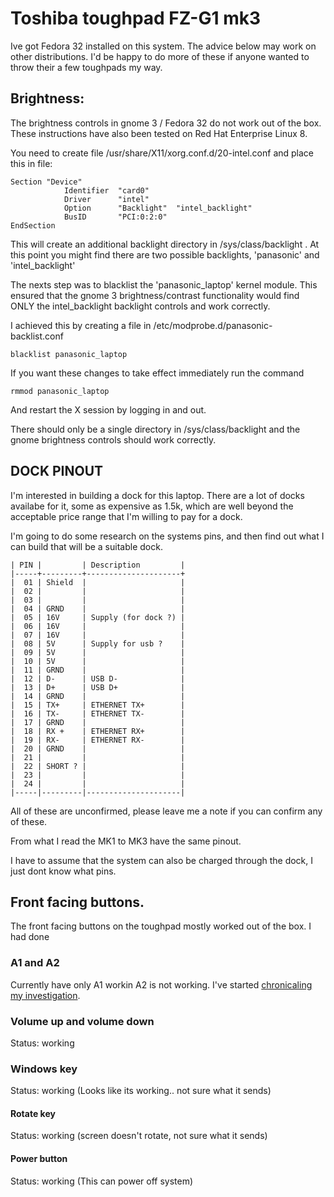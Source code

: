 # Toshiba toughpad FZ-G1 mk3

Ive got Fedora 32 installed on this system.  The advice below may work on other distributions.  I'd be happy to do more of these if anyone wanted to throw their a few toughpads my way.


## Brightness:

The brightness controls in gnome 3 / Fedora 32 do not work out of the box.  These instructions have also been tested on Red Hat Enterprise Linux 8.

You need to create file /usr/share/X11/xorg.conf.d/20-intel.conf and place this in file:

```shell
Section "Device"
            Identifier  "card0"
            Driver      "intel"
            Option      "Backlight"  "intel_backlight"
            BusID       "PCI:0:2:0"
EndSection
```

This will create an additional backlight directory in /sys/class/backlight .  At this point you might find there are two possible backlights, 'panasonic' and 'intel_backlight'

The nexts step was to blacklist the 'panasonic_laptop' kernel module.  This ensured that the gnome 3 brightness/contrast functionality would find ONLY the intel_backlight backlight controls and work correctly.

I achieved this by creating a file in /etc/modprobe.d/panasonic-backlist.conf

```shell
blacklist panasonic_laptop
```

If you want these changes to take effect immediately run the command

```shell
rmmod panasonic_laptop
```

And restart the X session by logging in and out.

There should only be a single directory in /sys/class/backlight and the gnome brightness controls should work correctly.


## DOCK PINOUT

I'm interested in building a dock for this laptop.  There are a lot of docks availabe for it, some as expensive as 1.5k, which are well beyond the acceptable price range that I'm willing to pay for a dock.

I'm going to do some research on the systems pins, and then find out what I can build that will be a suitable dock.

```text
| PIN |         | Description         |
|-----+---------+---------------------+
|  01 | Shield  |                     |
|  02 |         |                     |
|  03 |         |                     |
|  04 | GRND    |                     |
|  05 | 16V     | Supply (for dock ?) |
|  06 | 16V     |                     |
|  07 | 16V     |                     |
|  08 | 5V      | Supply for usb ?    |
|  09 | 5V      |                     |
|  10 | 5V      |                     |
|  11 | GRND    |                     |
|  12 | D-      | USB D-              |
|  13 | D+      | USB D+              |
|  14 | GRND    |                     |
|  15 | TX+     | ETHERNET TX+        |
|  16 | TX-     | ETHERNET TX-        |
|  17 | GRND    |                     |
|  18 | RX +    | ETHERNET RX+        |
|  19 | RX-     | ETHERNET RX-        |
|  20 | GRND    |                     |
|  21 |         |                     |
|  22 | SHORT ? |                     |
|  23 |         |                     |
|  24 |         |                     |
|-----|---------|---------------------|
```
All of these are unconfirmed, please leave me a note if you can confirm any of these.

From what I read the MK1 to MK3 have the same pinout.

I have to assume that the system can also be charged through the dock, I just dont know what pins.

## Front facing buttons.

The front facing buttons on the toughpad mostly worked out of the box.  I had done 

### A1 and A2


Currently have only A1 workin A2 is not working. I've started [chronicaling my investigation](./toughpad-fz-g1-buttons-acpi.md).

### Volume up and volume  down

Status: working

### Windows key

Status: working (Looks like its working.. not sure what it sends) 


#### Rotate key

Status: working (screen doesn't rotate, not sure what it sends) 

#### Power button

Status: working (This can power off system)
